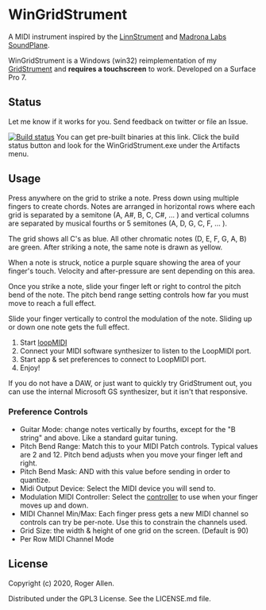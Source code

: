 # WinGridStrument

A MIDI instrument inspired by the [LinnStrument](http://www.rogerlinndesign.com/linnstrument.html) and 
[Madrona Labs SoundPlane](http://madronalabs.com/soundplane).

WinGridStrument is a Windows (win32) reimplementation of my [GridStrument](https://github.com/rogerallen/GridStrument) 
and **requires a touchscreen** to work.  Developed on a Surface Pro 7.

## Status

Let me know if it works for you.  Send feedback on twitter or file an Issue.

[![Build status](https://ci.appveyor.com/api/projects/status/7n24031r405mv2bv?svg=true)](https://ci.appveyor.com/project/rogerallen/wingridstrument)
You can get pre-built binaries at this link.  Click the build status button and look for the WinGridStrument.exe under the
Artifacts menu.

## Usage

Press anywhere on the grid to strike a note.  Press down using multiple fingers to create chords.  Notes are arranged 
in horizontal rows where each grid is separated by a semitone (A, A#, B, C, C#, ... ) 
and vertical columns are separated by musical fourths or 5 semitones (A, D, G, C, F, ... ).

The grid shows all C's as blue.  All other chromatic notes (D, E, F, G, A, B) are green.
After striking a note, the same note is drawn as yellow.

When a note is struck, notice a purple square showing the area of your finger's touch.  Velocity and after-pressure
are sent depending on this area.

Once you strike a note, slide your finger left or right to control the pitch bend of the note.    The pitch bend range
setting controls how far you must move to reach a full effect.

Slide your finger vertically to control the modulation of the note.  Sliding up or down one note gets the full effect.

1. Start [loopMIDI](http://www.tobias-erichsen.de/software/loopmidi.html) 
2. Connect your MIDI software synthesizer to listen to the LoopMIDI port.
3. Start app & set preferences to connect to LoopMIDI port.
4. Enjoy!

If you do not have a DAW, or just want to quickly try GridStrument out, you can use the internal Microsoft GS 
synthesizer, but it isn't that responsive.

### Preference Controls

- Guitar Mode: change notes vertically by fourths, except for the "B string" and above.  Like a standard guitar tuning.
- Pitch Bend Range: Match this to your MIDI Patch controls.  Typical values are 2 and 12.  Pitch bend adjusts when you move your finger left and right.
- Pitch Bend Mask: AND with this value before sending in order to quantize.
- Midi Output Device: Select the MIDI device you will send to.
- Modulation MIDI Controller: Select the [controller](https://www.midi.org/specifications-old/item/table-3-control-change-messages-data-bytes-2) to use when your finger moves up and down.
- MIDI Channel Min/Max: Each finger press gets a new MIDI channel so controls can try be per-note.  Use this to constrain the channels used.
- Grid Size: the width & height of one grid on the screen.  (Default is 90)
- Per Row MIDI Channel Mode

## License

Copyright (c) 2020, Roger Allen.

Distributed under the GPL3 License.  See the LICENSE.md file.
